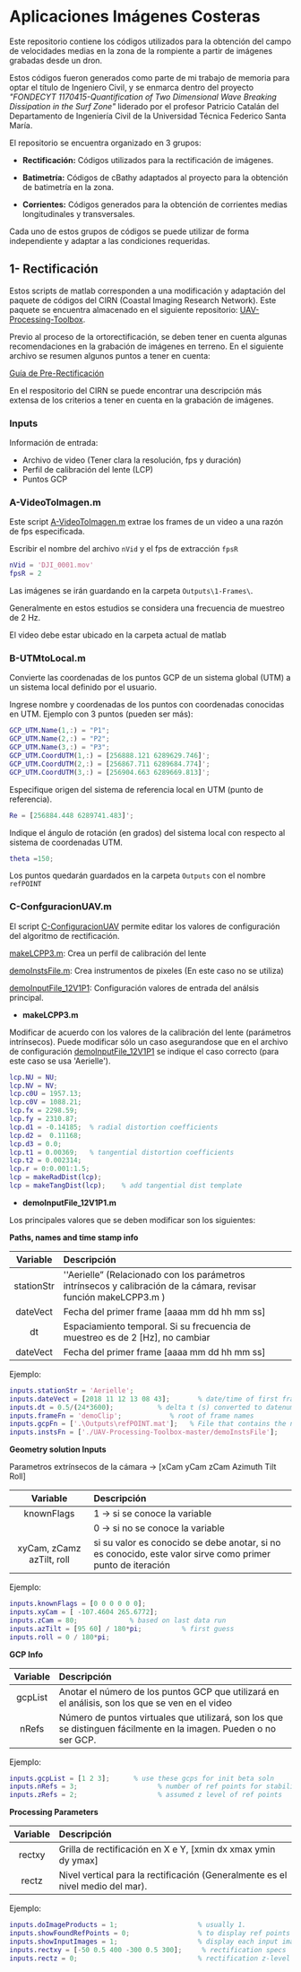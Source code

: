 # Aplicaciones Imágenes Costeras 
Este repositorio contiene los códigos utilizados para la obtención del campo de velocidades medias en la zona de la rompiente a partir de imágenes grabadas desde un dron. 

Estos códigos fueron generados como parte de mi trabajo de memoria para optar el título de Ingeniero Civil, y se enmarca dentro del proyecto *"FONDECYT 1170415-Quantification of Two Dimensional Wave Breaking Dissipation in the Surf Zone"* liderado por el profesor Patricio Catalán del Departamento de Ingeniería Civil de la Universidad Técnica Federico Santa María.


El repositorio se encuentra organizado en 3 grupos: 

- **Rectificación:** Códigos utilizados para la rectificación de imágenes. 

- **Batimetría:**  Códigos de cBathy adaptados al proyecto para la obtención de batimetría en la zona.

- **Corrientes:** Códigos generados para la obtención de corrientes medias longitudinales y transversales. 

Cada uno de estos grupos de códigos se puede utilizar de forma independiente y adaptar a las condiciones requeridas.

## 1- Rectificación
Estos scripts de matlab corresponden a una modificación y adaptación del paquete de códigos del CIRN (Coastal Imaging Research Network). Este paquete se encuentra almacenado en el siguiente repositorio: [UAV-Processing-Toolbox](https://github.com/Coastal-Imaging-Research-Network/UAV-Processing-Toolbox "UAV-Processing-Toolbox").

Previo al proceso de la ortorectificación, se deben tener en cuenta algunas recomendaciones en la grabación de imágenes en terreno. En el siguiente archivo se resumen algunos puntos a tener en cuenta: 

[Guía de Pre-Rectificación](https://github.com/EstebanOV/Aplicaciones-Imagenes-Costeras/blob/61438c70ad05e72d21f3ade8688130c404e66538/Guia%20Pre-Rectificacion.pdf "Guía de Pre-Rectificación")

En el respositorio del CIRN se puede encontrar una descripción más extensa de los criterios a tener en cuenta en la grabación de imágenes.

### Inputs
Información de entrada:
- Archivo de video  (Tener clara la resolución, fps y duración)
- Perfil de calibración del lente (LCP)
- Puntos GCP

### A-VideoToImagen.m
Este script [A-VideoToImagen.m](https://github.com/EstebanOV/Aplicaciones-Imagenes-Costeras/blob/61438c70ad05e72d21f3ade8688130c404e66538/1-Rectificacion/A-VideoToImagen.m "A-VideoToImagen.m") extrae los frames de un video a una razón de fps especificada. 

Escribir el nombre del archivo `nVid` y el fps de extracción `fpsR` 

```matlab
nVid = 'DJI_0001.mov'
fpsR = 2
```

Las imágenes se irán guardando en la carpeta `Outputs\1-Frames\`.

Generalmente en estos estudios se considera una frecuencia de muestreo de 2 Hz.

El video debe estar ubicado en la carpeta actual de matlab

### B-UTMtoLocal.m
Convierte las coordenadas de los puntos GCP de un sistema global (UTM) a un sistema local definido por el usuario.

Ingrese nombre y coordenadas de los puntos con coordenadas conocidas en UTM. Ejemplo con 3 puntos (pueden ser más):

```matlab
GCP_UTM.Name(1,:) = "P1";
GCP_UTM.Name(2,:) = "P2";
GCP_UTM.Name(3,:) = "P3";
GCP_UTM.CoordUTM(1,:) = [256888.121 6289629.746]';
GCP_UTM.CoordUTM(2,:) = [256867.711 6289684.774]';
GCP_UTM.CoordUTM(3,:) = [256904.663 6289669.813]';
```
Especifique origen del sistema de referencia local en UTM (punto de referencia).
```matlab
Re = [256884.448 6289741.483]';
```
Indique el ángulo de rotación (en grados) del sistema local con respecto al sistema de coordenadas UTM.

```matlab
theta =150;
```
Los puntos quedarán guardados en la carpeta `Outputs` con el nombre `refPOINT`

### C-ConfguracionUAV.m
El script [C-ConfiguracionUAV](https://github.com/EstebanOV/Aplicaciones-Imagenes-Costeras/blob/07a42b5b102765b87e33f8f1ca37075fc3c22ecf/1-Rectificacion/C-ConfiguracionUAV.m "C-ConfiguracionUAV")  permite editar los valores de configuración del algoritmo de rectificación.

[makeLCPP3.m](https://github.com/EstebanOV/Aplicaciones-Imagenes-Costeras/blob/7f3cc3ac0d49cdd1d7c2e5dd888b9942fe669e1c/1-Rectificacion/UAV-Processing-Toolbox-master/makeLCPP3.m "makeLCPP3.m"): Crea un perfil de calibración del lente

[demoInstsFile.m](https://github.com/EstebanOV/Aplicaciones-Imagenes-Costeras/blob/07a42b5b102765b87e33f8f1ca37075fc3c22ecf/1-Rectificacion/UAV-Processing-Toolbox-master/demoInstsFile.m "demoInstsFile.m"):  Crea instrumentos de pixeles (En este caso no se utiliza)

[demoInputFile_12V1P1](https://github.com/EstebanOV/Aplicaciones-Imagenes-Costeras/blob/7f3cc3ac0d49cdd1d7c2e5dd888b9942fe669e1c/1-Rectificacion/Inputs/demoInputFile_12V1P1.m "demoInputFile_12V1P1"): Configuración valores de entrada del análsis principal.

- **makeLCPP3.m**

Modificar de acuerdo con los valores de la calibración del lente (parámetros intrínsecos). Puede modificar sólo un caso asegurandose que en el archivo de configuración [demoInputFile_12V1P1](https://github.com/EstebanOV/Aplicaciones-Imagenes-Costeras/blob/7f3cc3ac0d49cdd1d7c2e5dd888b9942fe669e1c/1-Rectificacion/Inputs/demoInputFile_12V1P1.m "demoInputFile_12V1P1") se indique el caso correcto (para este caso se usa 'Aerielle').

```matlab
lcp.NU = NU;
lcp.NV = NV;
lcp.c0U = 1957.13;       
lcp.c0V = 1088.21;
lcp.fx = 2298.59;        
lcp.fy = 2310.87;
lcp.d1 = -0.14185;  % radial distortion coefficients
lcp.d2 =  0.11168;
lcp.d3 = 0.0;
lcp.t1 = 0.00369;   % tangential distortion coefficients
lcp.t2 = 0.002314;
lcp.r = 0:0.001:1.5;
lcp = makeRadDist(lcp);
lcp = makeTangDist(lcp);    % add tangential dist template
```

- **demoInputFile_12V1P1.m**

Los principales valores que se deben modificar son los siguientes:

**Paths, names and time stamp info**

| Variable | Descripción  | 
| :------------: |:------------|
| stationStr      | ''Aerielle” (Relacionado con los parámetros intrínsecos y calibración de la cámara, revisar función makeLCPP3.m )   |
| dateVect     | Fecha del primer frame  [aaaa mm dd hh mm ss]    | 
| dt | Espaciamiento temporal. Si su frecuencia de muestreo es de 2 [Hz], no cambiar        |  
| dateVect     | Fecha del primer frame  [aaaa mm dd hh mm ss]    | 

Ejemplo:

```matlab
inputs.stationStr = 'Aerielle';  
inputs.dateVect = [2018 11 12 13 08 43];       % date/time of first frame
inputs.dt = 0.5/(24*3600);           % delta t (s) converted to datenums
inputs.frameFn = 'demoClip';            % root of frame names
inputs.gcpFn = ['.\Outputs\refPOINT.mat'];   % File that contains the names and locations of all the possible GCPs 
inputs.instsFn = ['./UAV-Processing-Toolbox-master/demoInstsFile'];            % instrument m-file location
```

**Geometry solution Inputs**

Parametros extrínsecos de la cámara  $\rightarrow$  [xCam yCam zCam Azimuth Tilt Roll]

| Variable | Descripción  | 
| :------------------: |:------------|
| knownFlags  |  1  $\rightarrow$ si se conoce la variable |
|       |  0 $\rightarrow$ si no se conoce la variable |
| xyCam, zCamz azTilt, roll  |  si su valor es conocido se debe anotar, si no es conocido, este valor sirve como primer punto de iteración |

Ejemplo:

```matlab
inputs.knownFlags = [0 0 0 0 0 0];
inputs.xyCam = [ -107.4604 265.6772];
inputs.zCam = 80;             % based on last data run                
inputs.azTilt = [95 60] / 180*pi;          % first guess
inputs.roll = 0 / 180*pi; 
```
**GCP Info**

| Variable | Descripción  | 
| :------------------: |:------------|
| gcpList |  Anotar el número de los puntos GCP que utilizará en el análisis, son los que se ven en el video |
| nRefs |  Número de puntos virtuales que utilizará, son los que se distinguen fácilmente en la imagen. Pueden o no ser GCP. |

Ejemplo:

```matlab
inputs.gcpList = [1 2 3];      % use these gcps for init beta soln
inputs.nRefs = 3;                    % number of ref points for stabilization
inputs.zRefs = 2;                    % assumed z level of ref points
```

**Processing Parameters**

| Variable | Descripción  | 
| :------------------: |:------------|
| rectxy |  Grilla de rectificación en X e Y, [xmin dx xmax ymin dy ymax] |
| rectz |  Nivel vertical para la rectificación (Generalmente es el nivel medio del mar).|

Ejemplo:

```matlab
inputs.doImageProducts = 1;                    % usually 1.
inputs.showFoundRefPoints = 0;                 % to display ref points as check
inputs.showInputImages = 1;                    % display each input image as it is processed
inputs.rectxy = [-50 0.5 400 -300 0.5 300];     % rectification specs
inputs.rectz = 0;                              % rectification z-level
```
